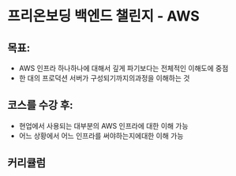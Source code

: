 #  프리온보딩 백엔드 챌린지 - AWS

## 목표:
- AWS 인프라 하나하나에 대해서 깊게 파기보다는 전체적인 이해도에 중점
- 한 대의 프로덕션 서버가 구성되기까지의과정을 이해하는 것

## 코스를 수강 후:
- 현업에서 사용되는 대부분의 AWS 인프라에 대한 이해 가능
- 어느 상황에서 어느 인프라를 써야하는지에대한 이해 가능

## 커리큘럼
